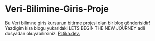 # Veri-Bilimine-Giris-Proje
Bu Veri bilimine giris kursunun bitirme projesi olan bir blog gönderisidir! Yazdigim kisa blogu yukaridaki LETS BEGIN THE NEW JOURNEY adli dosyadan okuyabilirsiniz.
[Patika.dev.](https://app.patika.dev/paths)
